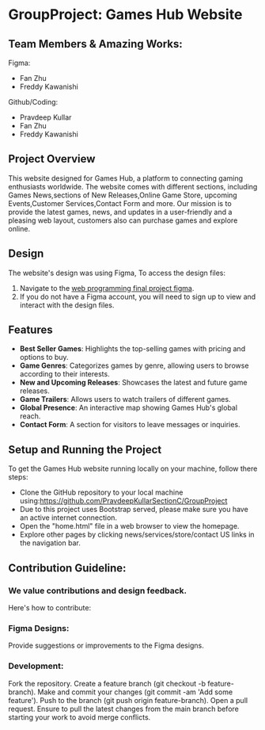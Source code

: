 
# GroupProject: Games Hub Website

## Team Members & Amazing Works:

Figma:
- Fan Zhu
- Freddy Kawanishi

Github/Coding:
- Pravdeep Kullar
- Fan Zhu
- Freddy Kawanishi

## Project Overview
This website designed for Games Hub, a platform to connecting gaming enthusiasts worldwide. The website comes with different sections, including Games News,sections of New Releases,Online Game Store, upcoming Events,Customer Services,Contact Form and more. Our mission is to provide the latest games, news, and updates in a user-friendly and a pleasing web layout, customers also can purchase games and explore online.

## Design
The website's design was using Figma, To access the design files:

1. Navigate to the [web programming final project figma](https://www.figma.com/file/l3K9NC1qRIltiibN018gCI/Web-Programming-Final-Project?type=design&node-id=0-1&mode=design&t=Hy5Lev38cS46DE8k-0).
2. If you do not have a Figma account, you will need to sign up to view and interact with the design files.

## Features

- **Best Seller Games**: Highlights the top-selling games with pricing and options to buy.
- **Game Genres**: Categorizes games by genre, allowing users to browse according to their interests.
- **New and Upcoming Releases**: Showcases the latest and future game releases.
- **Game Trailers**: Allows users to watch trailers of different games.
- **Global Presence**: An interactive map showing Games Hub's global reach.
- **Contact Form**: A section for visitors to leave messages or inquiries.



## Setup and Running the Project

To get the Games Hub website running locally on your machine, follow there steps:
- Clone the GitHub repository to your local machine using:https://github.com/PravdeepKullarSectionC/GroupProject
- Due to this project uses Bootstrap served, please make sure you have an active internet connection.
- Open the "home.html" file in a web browser to view the homepage.
- Explore other pages by clicking news/services/store/contact US links in the navigation bar.

## Contribution Guideline:
### We value contributions and design feedback. 
Here's how to contribute:

### Figma Designs: 
Provide suggestions or improvements to the Figma designs.
### Development:
Fork the repository.
Create a feature branch (git checkout -b feature-branch).
Make and commit your changes (git commit -am 'Add some feature').
Push to the branch (git push origin feature-branch).
Open a pull request.
Ensure to pull the latest changes from the main branch before starting your work to avoid merge conflicts.